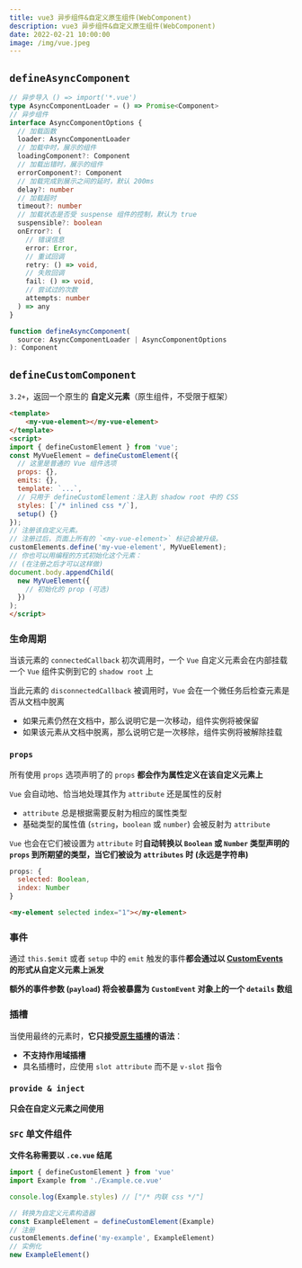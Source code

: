 ```yaml
---
title: vue3 异步组件&自定义原生组件(WebComponent)
description: vue3 异步组件&自定义原生组件(WebComponent)
date: 2022-02-21 10:00:00
image: /img/vue.jpeg
---
```



## `defineAsyncComponent`

```ts
// 异步导入 () => import('*.vue')
type AsyncComponentLoader = () => Promise<Component>
// 异步组件
interface AsyncComponentOptions {
  // 加载函数
  loader: AsyncComponentLoader
  // 加载中时，展示的组件
  loadingComponent?: Component
  // 加载出错时，展示的组件
  errorComponent?: Component
  // 加载完成到展示之间的延时，默认 200ms
  delay?: number
  // 加载超时
  timeout?: number
  // 加载状态是否受 suspense 组件的控制，默认为 true
  suspensible?: boolean
  onError?: (
    // 错误信息
    error: Error,
    // 重试回调
    retry: () => void,
    // 失败回调
    fail: () => void,
    // 尝试过的次数
    attempts: number
  ) => any
}

function defineAsyncComponent(
  source: AsyncComponentLoader | AsyncComponentOptions
): Component
```

## `defineCustomComponent`

`3.2+`，返回一个原生的 **自定义元素**（原生组件，不受限于框架）

```html
<template>
	<my-vue-element></my-vue-element>
</template>
<script>
import { defineCustomElement } from 'vue';
const MyVueElement = defineCustomElement({
  // 这里是普通的 Vue 组件选项
  props: {},
  emits: {},
  template: `...`,
  // 只用于 defineCustomElement：注入到 shadow root 中的 CSS
  styles: [`/* inlined css */`],
  setup() {}
});
// 注册该自定义元素。
// 注册过后，页面上所有的 `<my-vue-element>` 标记会被升级。
customElements.define('my-vue-element', MyVueElement);
// 你也可以用编程的方式初始化这个元素：
// (在注册之后才可以这样做)
document.body.appendChild(
  new MyVueElement({
    // 初始化的 prop (可选)
  })
);
</script>
```

### 生命周期

当该元素的 `connectedCallback` 初次调用时，一个 `Vue` 自定义元素会在内部挂载一个 `Vue` 组件实例到它的 `shadow root` 上

当此元素的 `disconnectedCallback` 被调用时，`Vue` 会在一个微任务后检查元素是否从文档中脱离
  - 如果元素仍然在文档中，那么说明它是一次移动，组件实例将被保留
  - 如果该元素从文档中脱离，那么说明它是一次移除，组件实例将被解除挂载

### `props`

所有使用 `props` 选项声明了的 `props` **都会作为属性定义在该自定义元素上**

`Vue` 会自动地、恰当地处理其作为 `attribute` 还是属性的反射
  - `attribute` 总是根据需要反射为相应的属性类型
  - 基础类型的属性值 (`string`，`boolean` 或 `number`) 会被反射为 `attribute`

`Vue` 也会在它们被设置为 `attribute` 时**自动转换以 `Boolean` 或 `Number` 类型声明的 `props` 到所期望的类型，当它们被设为 `attributes` 时 (永远是字符串)**

```js
props: {
  selected: Boolean,
  index: Number
}
```

```html
<my-element selected index="1"></my-element>
```

### 事件

通过 `this.$emit` 或者 `setup` 中的 `emit` 触发的事件**都会通过以 [CustomEvents](https://developer.mozilla.org/en-US/docs/Web/Events/Creating_and_triggering_events#adding_custom_data_%E2%80%93_customevent) 的形式从自定义元素上派发**

**额外的事件参数 (`payload`) 将会被暴露为 `CustomEvent` 对象上的一个 `details` 数组**

### 插槽

当使用最终的元素时，**它只接受[原生插槽](https://developer.mozilla.org/en-US/docs/Web/Web_Components/Using_templates_and_slots)的语法**：
  - **不支持作用域插槽**
  - 具名插槽时，应使用 `slot attribute` 而不是 `v-slot` 指令

### `provide & inject`

<n-alert class="mt-4" type="warning">**只会在自定义元素之间使用**</n-alert>

### `SFC` 单文件组件

<n-alert class="mt-4" type="info">**文件名称需要以 `.ce.vue` 结尾**</n-alert>

```ts
import { defineCustomElement } from 'vue'
import Example from './Example.ce.vue'

console.log(Example.styles) // ["/* 内联 css */"]

// 转换为自定义元素构造器
const ExampleElement = defineCustomElement(Example)
// 注册
customElements.define('my-example', ExampleElement)
// 实例化
new ExampleElement()
```